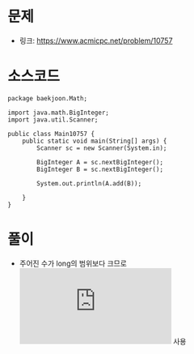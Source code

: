 # 문제
- 링크: 
<https://www.acmicpc.net/problem/10757>

# 소스코드
```
package baekjoon.Math;

import java.math.BigInteger;
import java.util.Scanner;

public class Main10757 {
    public static void main(String[] args) {
        Scanner sc = new Scanner(System.in);

        BigInteger A = sc.nextBigInteger();
        BigInteger B = sc.nextBigInteger();

        System.out.println(A.add(B));

    }
}
```
# 풀이
- 주어진 수가 long의 범위보다 크므로 ![BigInteger](https://github.com/kabommm/TIL/blob/main/Language/JAVA/Scanner.md) 사용

